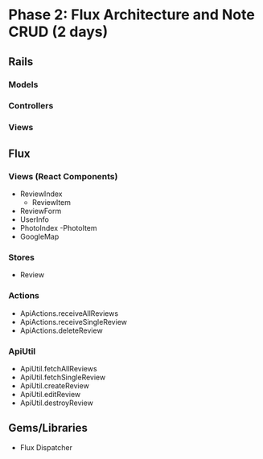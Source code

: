 # Phase 2: Flux Architecture and Note CRUD (2 days)

## Rails
### Models

### Controllers

### Views

## Flux
### Views (React Components)
* ReviewIndex
  - ReviewItem
* ReviewForm
* UserInfo
* PhotoIndex
  -PhotoItem
* GoogleMap

### Stores
* Review

### Actions
* ApiActions.receiveAllReviews
* ApiActions.receiveSingleReview
* ApiActions.deleteReview

### ApiUtil
* ApiUtil.fetchAllReviews
* ApiUtil.fetchSingleReview
* ApiUtil.createReview
* ApiUtil.editReview
* ApiUtil.destroyReview

## Gems/Libraries
* Flux Dispatcher
